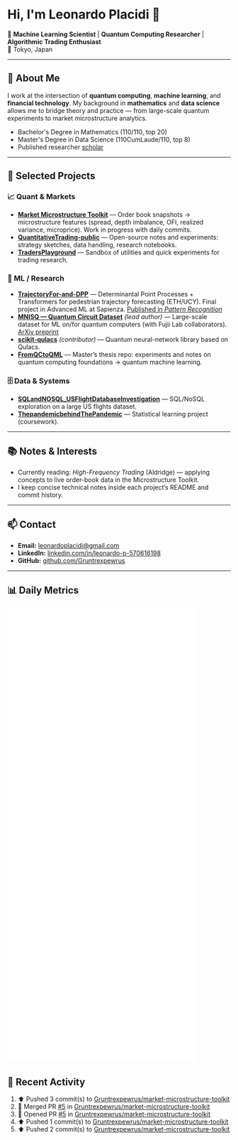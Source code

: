 # Hi, I'm Leonardo Placidi 👋

🎯 **Machine Learning Scientist** | **Quantum Computing Researcher** | **Algorithmic Trading Enthusiast**  
📍 Tokyo, Japan  

---

## 🚀 About Me
I work at the intersection of **quantum computing**, **machine learning**, and **financial technology**. My background in **mathematics** and **data science** allows me to bridge theory and practice — from large-scale quantum experiments to market microstructure analytics.
- Bachelor's Degree in Mathematics (110/110, top 20)
- Master's Degree in Data Science (110CumLaude/110, top 8)
- Published researcher [scholar](https://scholar.google.com/citations?user=6c3dbNsAAAAJ&hl=en)
---

## 📂 Selected Projects

### 📈 Quant & Markets
- **[Market Microstructure Toolkit](https://github.com/Gruntrexpewrus/market-microstructure-toolkit)** — Order book snapshots → microstructure features (spread, depth imbalance, OFI, realized variance, microprice). Work in progress with daily commits.
- **[QuantitativeTrading-public](https://github.com/Gruntrexpewrus/QuantitativeTrading-public)** — Open-source notes and experiments: strategy sketches, data handling, research notebooks.
- **[TradersPlayground](https://github.com/Gruntrexpewrus/TradersPlayground)** — Sandbox of utilities and quick experiments for trading research.

### 🤖 ML / Research
- **[TrajectoryFor-and-DPP](https://github.com/Gruntrexpewrus/TrajectoryFor-and-DPP)** — Determinantal Point Processes + Transformers for pedestrian trajectory forecasting (ETH/UCY). Final project in Advanced ML at Sapienza. [Published in *Pattern Recognition*](https://www.sciencedirect.com/science/article/pii/S0031320323000730)
- **[MNISQ — Quantum Circuit Dataset](https://github.com/FujiiLabCollaboration/MNISQ-quantum-circuit-dataset)** *(lead author)* — Large-scale dataset for ML on/for quantum computers (with Fujii Lab collaborators). [ArXiv preprint](https://arxiv.org/abs/2306.16627)
- **[scikit-qulacs](https://github.com/Qulacs-Osaka/scikit-qulacs)** *(contributor)* — Quantum neural-network library based on Qulacs.
- **[FromQCtoQML](https://github.com/Gruntrexpewrus/FromQCtoQML)** — Master’s thesis repo: experiments and notes on quantum computing foundations → quantum machine learning.

### 🗄 Data & Systems
- **[SQLandNOSQL_USFlightDatabaseInvestigation](https://github.com/Gruntrexpewrus/SQLandNOSQL_USFlightDatabaseInvestigation)** — SQL/NoSQL exploration on a large US flights dataset.
- **[ThepandemicbehindThePandemic](https://github.com/Gruntrexpewrus/ThepandemicbehindThePandemic)** — Statistical learning project (coursework).

---

## 📚 Notes & Interests
- Currently reading: *High-Frequency Trading* (Aldridge) — applying concepts to live order-book data in the Microstructure Toolkit.
- I keep concise technical notes inside each project’s README and commit history.

---

## 📫 Contact
- **Email:** leonardoplacidi@gmail.com  
- **LinkedIn:** [linkedin.com/in/leonardo-p-570616198](https://www.linkedin.com/in/leonardo-p-570616198/)  
- **GitHub:** [github.com/Gruntrexpewrus](https://github.com/Gruntrexpewrus)

---

## 📊 Daily Metrics
![Metrics](./metrics.svg)

## 📝 Recent Activity
<!--RECENT_ACTIVITY:start-->
1. ⬆️ Pushed 3 commit(s) to [Gruntrexpewrus/market-microstructure-toolkit](https://github.com/Gruntrexpewrus/market-microstructure-toolkit)<br>
2. 🎉 Merged PR [#5](https://github.com/Gruntrexpewrus/market-microstructure-toolkit/pull/5) in [Gruntrexpewrus/market-microstructure-toolkit](https://github.com/Gruntrexpewrus/market-microstructure-toolkit)<br>
3. 💪 Opened PR [#5](https://github.com/Gruntrexpewrus/market-microstructure-toolkit/pull/5) in [Gruntrexpewrus/market-microstructure-toolkit](https://github.com/Gruntrexpewrus/market-microstructure-toolkit)<br>
4. ⬆️ Pushed 1 commit(s) to [Gruntrexpewrus/market-microstructure-toolkit](https://github.com/Gruntrexpewrus/market-microstructure-toolkit)<br>
5. ⬆️ Pushed 2 commit(s) to [Gruntrexpewrus/market-microstructure-toolkit](https://github.com/Gruntrexpewrus/market-microstructure-toolkit)<br>
<!--RECENT_ACTIVITY:end-->

